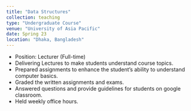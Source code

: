 ```yaml
---
title: "Data Structures"
collection: teaching
type: "Undergraduate Course"
venue: "University of Asia Pacific"
date: Spring 23
location: "Dhaka, Bangladesh"
---
```


- Position: Lecturer (Full-time)
- Delivering Lectures to make students understand course topics.
- Prepared assignments to enhance the student’s ability to understand computer basics.
- Graded the written assignments and exams.
- Answered questions and provide guidelines for students on google classroom.
- Held weekly office hours.
